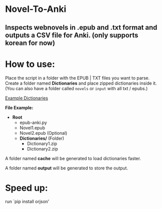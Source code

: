


# Novel-To-Anki
Inspects webnovels in .epub and .txt format and outputs a CSV file for Anki.
(only supports korean for now)
---

# How to use:
Place the script in a folder with the EPUB | TXT files you want to parse. Create a folder named **Dictionaries** and place zipped dictionaries inside it.
(You can also have a folder called `novels` or `input` with all txt / epubs.)

[Example Dictionaries](https://github.com/Lyroxide/yomitan-ko-dic/releases)

**File Example:**

-   **Root**
    -   epub-anki.py
    -   Novel1.epub
    -   Novel2.epub (Optional)
    -   **Dictionaries/** (Folder)
        -   Dictionary1.zip
        -   Dictionary2.zip

A folder named **cache** will be generated to load dictionaries faster.

A folder named **output** will be generated to store the output.

# Speed up:
run `pip install orjson'
